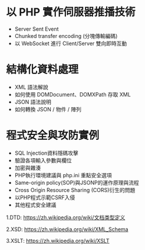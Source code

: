 # 以 PHP 實作伺服器推播技術
- Server Sent Event
- Chunked transfer encoding (分塊傳輸編碼)
- 以 WebSocket 進行 Client/Server 雙向即時互動

# 結構化資料處理 
  - XML 語法解說
  - 如何使用 DOMDocument、DOMXPath 存取 XML
  - JSON 語法說明
  - 如何轉換 JSON / 物件 / 陣列

# 程式安全與攻防實例
- SQL Injection資料隱碼攻擊
- 驗證各項輸入參數與欄位
- 加密與雜湊
- PHP執行環境建議與 php.ini 重點安全選項
- Same-origin policy(SOP)與JSONP的運作原理與流程
- Cross Origin Resource Sharing (CORS)衍生的問題
- 以PHP程式示範CSRF入侵
- 其他程式安全建議




1.DTD:
https://zh.wikipedia.org/wiki/文档类型定义

2.XSD:
https://zh.wikipedia.org/wiki/XML_Schema

3.XSLT:
https://zh.wikipedia.org/wiki/XSLT
